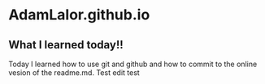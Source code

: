 # AdamLalor.github.io
## What I learned today!!
Today I learned how to use git and github and how to commit to the online vesion of the readme.md. 
Test edit
test